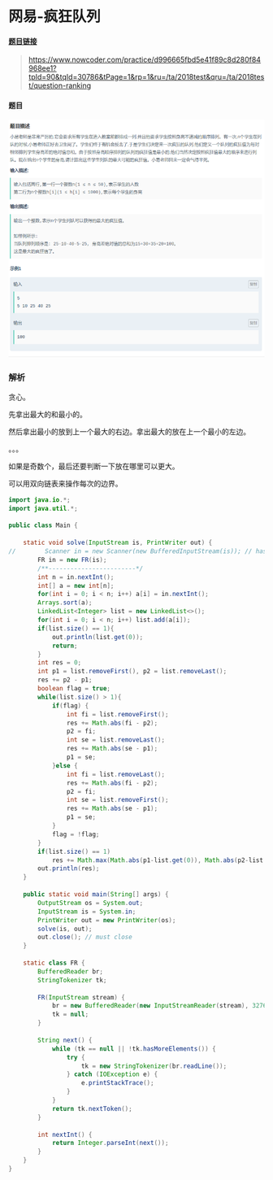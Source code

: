 # 网易-疯狂队列

#### [题目链接](https://www.nowcoder.com/practice/d996665fbd5e41f89c8d280f84968ee1?tpId=90&tqId=30786&tPage=1&rp=1&ru=/ta/2018test&qru=/ta/2018test/question-ranking)

> https://www.nowcoder.com/practice/d996665fbd5e41f89c8d280f84968ee1?tpId=90&tqId=30786&tPage=1&rp=1&ru=/ta/2018test&qru=/ta/2018test/question-ranking

#### 题目

![wangyi_2.png](images/wangyi_2.png)

### 解析

贪心。

先拿出最大的和最小的。

然后拿出最小的放到上一个最大的右边。拿出最大的放在上一个最小的左边。

。。。

如果是奇数个，最后还要判断一下放在哪里可以更大。

可以用双向链表来操作每次的边界。

```java
import java.io.*;
import java.util.*;

public class Main {

    static void solve(InputStream is, PrintWriter out) {
//        Scanner in = new Scanner(new BufferedInputStream(is)); // hasNext method use
        FR in = new FR(is);
        /**------------------------*/
        int n = in.nextInt();
        int[] a = new int[n];
        for(int i = 0; i < n; i++) a[i] = in.nextInt();
        Arrays.sort(a);
        LinkedList<Integer> list = new LinkedList<>();
        for(int i = 0; i < n; i++) list.add(a[i]);
        if(list.size() == 1){
            out.println(list.get(0));
            return;
        }
        int res = 0;
        int p1 = list.removeFirst(), p2 = list.removeLast();
        res += p2 - p1;
        boolean flag = true;
        while(list.size() > 1){
            if(flag) {
                int fi = list.removeFirst();
                res += Math.abs(fi - p2);
                p2 = fi;
                int se = list.removeLast();
                res += Math.abs(se - p1);
                p1 = se;
            }else {
                int fi = list.removeLast();
                res += Math.abs(fi - p2);
                p2 = fi;
                int se = list.removeFirst();
                res += Math.abs(se - p1);
                p1 = se;
            }
            flag = !flag;
        }
        if(list.size() == 1)
            res += Math.max(Math.abs(p1-list.get(0)), Math.abs(p2-list.get(0)));
        out.println(res);
    }

    public static void main(String[] args) {
        OutputStream os = System.out;
        InputStream is = System.in;
        PrintWriter out = new PrintWriter(os);
        solve(is, out);
        out.close(); // must close
    }

    static class FR {
        BufferedReader br;
        StringTokenizer tk;

        FR(InputStream stream) {
            br = new BufferedReader(new InputStreamReader(stream), 32768);
            tk = null;
        }

        String next() {
            while (tk == null || !tk.hasMoreElements()) {
                try {
                    tk = new StringTokenizer(br.readLine());
                } catch (IOException e) {
                    e.printStackTrace();
                }
            }
            return tk.nextToken();
        }

        int nextInt() {
            return Integer.parseInt(next());
        }
    }
}

```

